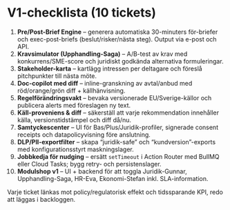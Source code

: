 # V1-checklista (10 tickets)

1. **Pre/Post-Brief Engine** – generera automatiska 30-minuters för-briefer och exec-post-briefs (beslut/risker/nästa steg). Output via e-post och API.
2. **Kravsimulator (Upphandling-Saga)** – A/B-test av krav med konkurrens/SME-score och juridiskt godkända alternativa formuleringar.
3. **Stakeholder-karta** – kartlägg intressen per deltagare och föreslå pitchpunkter till nästa möte.
4. **Doc-copilot med diff** – inline-granskning av avtal/anbud med röd/orange/grön diff + källhänvisning.
5. **Regelförändringsvakt** – bevaka versionerade EU/Sverige-källor och publicera alerts med föreslagen ny text.
6. **Käll-proveniens & diff** – säkerställ att varje rekommendation innehåller källa, versionstidstämpel och diff då/nu.
7. **Samtyckescenter** – UI för Bas/Plus/Juridik-profiler, signerade consent receipts och datapolicyvisning före anslutning.
8. **DLP/PII-exportfilter** – skapa “juridik-safe” och “kundversion”-exports med konfigurationsstyrt maskningslager.
9. **Jobbkedja för nudging** – ersätt `setTimeout` i Action Router med BullMQ eller Cloud Tasks; bygg retry- och persistenslager.
10. **Modulshop v1** – UI + backend för att toggla Juridik-Gunnar, Upphandling-Saga, HR-Eva, Ekonomi-Stefan inkl. SLA-information.

Varje ticket länkas mot policy/regulatorisk effekt och tidssparande KPI, redo att läggas i backloggen.
